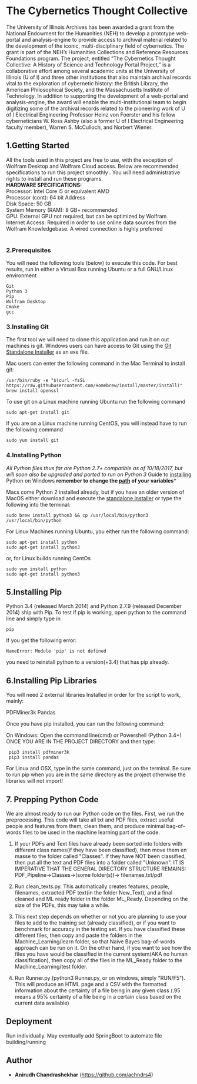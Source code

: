 # The Cybernetics Thought Collective

The University of Illinois Archives has been awarded a grant from the National Endowment for the Humanities (NEH) to develop a prototype web-portal and analysis-engine to provide access to archival material related to the development of the iconic, multi-disciplinary field of cybernetics. The grant is part of the NEH’s Humanities Collections and Reference Resources Foundations program. The project, entitled “The Cybernetics Thought Collective: A History of Science and Technology Portal Project,” is a collaborative effort among several academic units at the University of Illinois (U of I) and three other institutions that also maintain archival records vital to the exploration of cybernetic history: the British Library, the American Philosophical Society, and the Massachusetts Institute of Technology. In addition to supporting the development of a web-portal and analysis-engine, the award will enable the multi-institutional team to begin digitizing some of the archival records related to the pioneering work of U of I Electrical Engineering Professor Heinz von Foerster and his fellow cyberneticians W. Ross Ashby (also a former U of I Electrical Engineering faculty member), Warren S. McCulloch, and Norbert Wiener.

## 1.Getting Started

All the tools used in this project are free to use, with the exception of Wolfram Desktop and Wolfram Cloud access. Below are recommended specifications to run this project smoothly . You *will* need administrative rights to install and run these programs.
<br />
**HARDWARE SPECIFICATIONS:** <br />
Processor: Intel Core i5 or equivalent AMD <br />
Processor (cont): 64 bit Address <br />
Disk Space: 50 GB <br />
System Memory (RAM): 8 GB+ recommended <br />
GPU: External GPU not required, but can be optimized by Wolfram <br />
Internet Access: Required in order to use online data sources from the Wolfram Knowledgebase. A wired connection is highly preferred<br />
<br />
### 2.Prerequisites
 
You will need the following tools (below) to execute this code. For best results, run in either a Virtual Box running Ubuntu or a full GNU/Linux environment<br />
```
Git
Python 3
Pip
Wolfram Desktop
Cmake
gcc
```

### 3.Installing Git

The first tool we will need to clone this application and run it on out machines is git. Windows users can have access to Git using the [Git Standalone Installer](https://git-for-windows.github.io) as an exe file.

Mac users can enter the following command in the Mac Terminal to install git:

```
/usr/bin/ruby -e "$(curl -fsSL https://raw.githubusercontent.com/Homebrew/install/master/install)"
brew install openssl
```

To use git on a Linux machine running Ubuntu run the following command
```
sudo apt-get install git
```
If you are on a Linux machine running CentOS, you will instead have to run the following command
```
sudo yum install git
```
### 4.Installing Python
*All Python files thus far are Python 2.7+ compatible as of 10/18/2017, but will soon also be upgraded and ported to run on Python 3*
Guide to [installing](https://docs.python.org/3/using/windows.html) Python on Windows
**remember to change the [path](http://docs.python-guide.org/en/latest/starting/install3/win/) of your variables***

Macs come Python 2 installed already, but if you have an older version of MacOS either download and execute the [standalone installer](http://www.python.org/ftp/python/3.1.1/python-3.1.1.dmg) or type the following into the terminal:

```
sudo brew install python3 && cp /usr/local/bin/python3 /usr/local/bin/python
```

For Linux Machines running Ubuntu, you either run the following command:
```
sudo apt-get install python
sudo apt-get install python3
```
or, for Linux builds running CentOs
```
sudo yum install python
sudo apt-get install python3
```


## 5.Installing Pip

Python 3.4 (released March 2014) and Python 2.7.9 (released December 2014) ship with Pip. To test if pip is working, open python to the command line and simply type in 
```
pip
```
If you get the following error:
```
NameError: Module 'pip' is not defined
```
you need to reinstall python to a version(+3.4) that has pip already.


## 6.Installing Pip Libraries
You will need 2 external libraries Installed in order for the script to work, mainly:

PDFMiner3k
Pandas

Once you have pip installed, you can run the following command:

On Windows: 
Open the command line(cmd) or Powershell (Python 3.4+) ONCE YOU ARE IN THE PROJECT DIRECTORY and then type:
```
 pip3 install pdfminer3k
 pip3 install pandas
```
For Linux and OSX, type in the same command, just on the terminal. Be sure to run pip when you are in the same directory as the project otherwise the libraries will not import!

## 7. Prepping Python Code

We are almost ready to run our Python code on the files. First, we run the preprocessing. This code will take all txt and PDF files, extract useful people and features from them, clean them, and produce minimal bag-of-words files to be used in the machine learning part of the code.

1) If your PDFs and Text files have already been sorted into folders with different class names(if they have been classified), then move them en masse to the folder called "Classes". If they have NOT been classified, then put all the text and PDF files into a folder called "Unknown". IT IS IMPERATIVE THAT THE GENERAL DIRECTORY STRUCTURE REMAINS:
PDF_Pipeline->Classes->(some folder(s))-> filenames.txt/pdf

2) Run clean_texts.py. This automatically creates features, people, filenames, extracted PDF text(in the folder New_Text), and a final cleaned and ML ready folder in the folder ML_Ready. Depending on the size of the PDFs, this may take a while.

3) This next step depends on whether or not you are planning to use your files to add to the training set (already classified), or if you want to benchmark for accuracy in the testing set. 
If you have classified these different files, then copy and paste the folders in the Machine_Learning/learn folder, so that Naive Bayes bag-of-words approach can be run on it. 
On the other hand, if you want to see how the files you have would be classified in the current system(AKA no human classification), then copy all of the files in the ML_Ready folder to the Machine_Learning/test folder.

4) Run Runner.py (python3 Runner.py, or on windows, simply "RUN/F5"). This will produce an HTML page and a CSV with the formatted information about the certainty of a file being in any given class (.95 means a 95% certainty of a file being in a certain class based on the current data avaliable)

## Deployment

Run individually. May eventually add SpringBoot to automate file building/running

## Author

* **Anirudh Chandrashekhar** (https://github.com/achndrs4)






